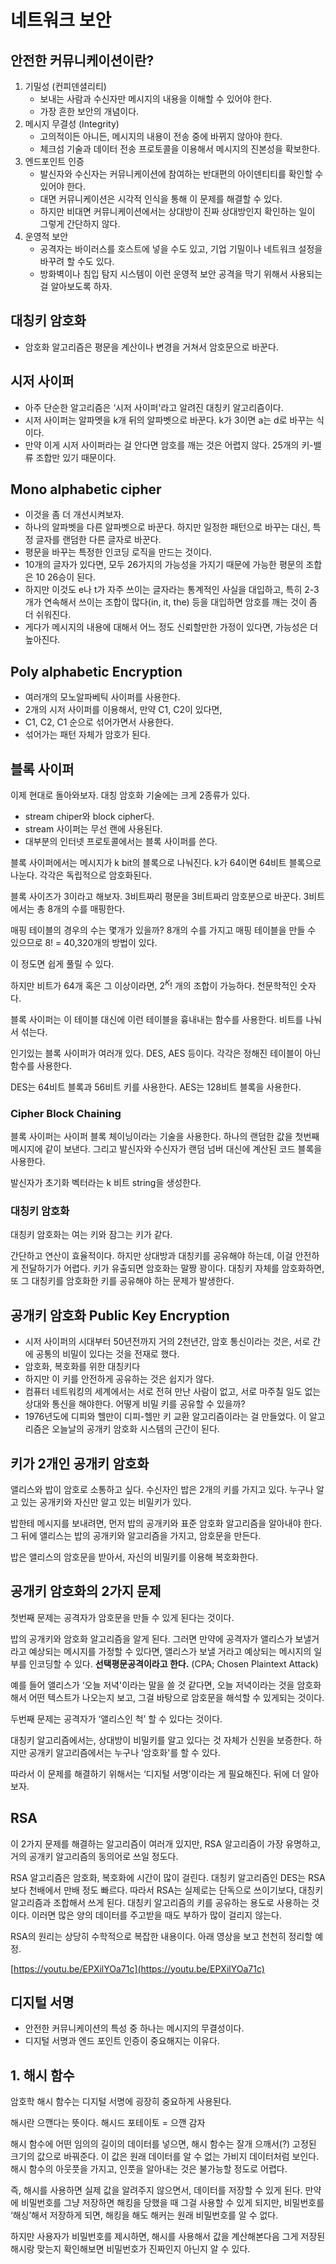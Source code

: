 # 네트워크 보안

## 안전한 커뮤니케이션이란?

1. 기밀성 (컨피덴셜리티)
    - 보내는 사람과 수신자만 메시지의 내용을 이해할 수 있어야 한다.
    - 가장 흔한 보안의 개념이다.
2. 메시지 무결성 (Integrity)
    - 고의적이든 아니든, 메시지의 내용이 전송 중에 바뀌지 않아야 한다.
    - 체크섬 기술과 데이터 전송 프로토콜을 이용해서 메시지의 진본성을 확보한다.
3. 엔드포인트 인증
    - 발신자와 수신자는 커뮤니케이션에 참여하는 반대편의 아이덴티티를 확인할 수 있어야 한다.
    - 대면 커뮤니케이션은 시각적 인식을 통해 이 문제를 해결할 수 있다.
    - 하지만 비대면 커뮤니케이션에서는 상대방이 진짜 상대방인지 확인하는 일이 그렇게 간단하지 않다.
4. 운영적 보안
    - 공격자는 바이러스를 호스트에 넣을 수도 있고, 기업 기밀이나 네트워크 설정을 바꾸려 할 수도 있다.
    - 방화벽이나 침입 탐지 시스템이 이런 운영적 보안 공격을 막기 위해서 사용되는 걸 알아보도록 하자.
    

## 대칭키 암호화

- 암호화 알고리즘은 평문을 계산이나 변경을 거쳐서 암호문으로 바꾼다.

## 시저 사이퍼

- 아주 단순한 알고리즘은 ‘시저 사이퍼'라고 알려진 대칭키 알고리즘이다.
- 시저 사이퍼는 알파멧을 k개 뒤의 알파벳으로 바꾼다. k가 3이면 a는 d로 바꾸는 식이다.
- 만약 이게 시저 사이퍼라는 걸 안다면 암호를 깨는 것은 어렵지 않다. 25개의 키-밸류 조합만 있기 때문이다.

## Mono alphabetic cipher

- 이것을 좀 더 개선시켜보자.
- 하나의 알파벳을 다른 알파벳으로 바꾼다. 하지만 일정한 패턴으로 바꾸는 대신, 특정 글자를 랜덤한 다른 글자로 바꾼다.
- 평문을 바꾸는 특정한 인코딩 로직을 만드는 것이다.
- 10개의 글자가 있다면, 모두 26가지의 가능성을 가지기 때문에 가능한 평문의 조합은 10 26승이 된다.
- 하지만 이것도 e나 t가 자주 쓰이는 글자라는 통계적인 사실을 대입하고, 특히 2-3개가 연속해서 쓰이는 조합이 많다(in, it, the) 등을 대입하면 암호를 깨는 것이 좀 더 쉬워진다.
- 게다가 메시지의 내용에 대해서 어느 정도 신뢰할만한 가정이 있다면, 가능성은 더 높아진다.

## Poly alphabetic Encryption

- 여러개의 모노알파베틱 사이퍼를 사용한다.
- 2개의 시저 사이퍼를 이용해서, 만약 C1, C2이 있다면,
- C1, C2, C1 순으로 섞어가면서 사용한다.
- 섞어가는 패턴 자체가 암호가 된다.

## 블록 사이퍼

이제 현대로 돌아와보자. 대칭 암호화 기술에는 크게 2종류가 있다.

- stream chiper와 block cipher다.
- stream 사이퍼는 무선 랜에 사용된다.
- 대부분의 인터넷 프로토콜에서는 블록 사이퍼를 쓴다.

블록 사이퍼에서는 메시지가 k bit의 블록으로 나눠진다. k가 64이면 64비트 블록으로 나눈다. 각각은 독립적으로 암호화된다. 

블록 사이즈가 3이라고 해보자. 3비트짜리 평문을 3비트짜리 암호분으로 바꾼다. 3비트에서는 총 8개의 수를 매핑한다.

매핑 테이블의 경우의 수는 몇개가 있을까? 8개의 수를 가지고 매핑 테이블을 만들 수 있으므로 8! = 40,320개의 방법이 있다.

이 정도면 쉽게 풀릴 수 있다.

하지만 비트가 64개 혹은 그 이상이라면, $2^K!$ 개의 조합이 가능하다. 천문학적인 숫자다.

블록 사이퍼는 이 테이블 대신에 이런 테이블을 흉내내는 함수를 사용한다. 비트를 나눠서 섞는다.

인기있는 블록 사이퍼가 여러개 있다. DES, AES 등이다. 각각은 정해진 테이블이 아닌 함수를 사용한다. 

DES는 64비트 블록과 56비트 키를 사용한다. AES는 128비트 블록을 사용한다.

### Cipher Block Chaining

블록 사이퍼는 사이퍼 블록 체이닝이라는 기술을 사용한다. 하나의 랜덤한 값을 첫번째 메시지에 같이 보낸다. 그리고 발신자와 수신자가 랜덤 넘버 대신에 계산된 코드 블록을 사용한다.

발신자가 초기화 벡터라는 k 비트 string을 생성한다. 

### 대칭키 암호화

대칭키 암호화는 여는 키와 잠그는 키가 같다. 

간단하고 연산이 효율적이다. 하지만 상대방과 대칭키를 공유해야 하는데, 이걸 안전하게 전달하기가 어렵다. 키가 유출되면 암호화는 말짱 꽝이다. 대칭키 자체를 암호화하면, 또 그 대칭키를 암호화한 키를 공유해야 하는 문제가 발생한다. 

## 공개키 암호화 Public Key Encryption

- 시저 사이퍼의 시대부터 50년전까지 거의 2천년간, 암호 통신이라는 것은, 서로 간에 공통의 비밀이 있다는 것을 전재로 했다.
- 암호화, 복호화를 위한 대칭키다
- 하지만 이 키를 안전하게 공유하는 것은 쉽지가 않다.
- 컴퓨터 네트워킹의 세계에서는 서로 전혀 만난 사람이 없고, 서로 마주칠 일도 없는 상대와 통신을 해야한다. 어떻게 비밀 키를 공유할 수 있을까?
- 1976년도에 디피와 헬만이 디피-헬만 키 교환 알고리즘이라는 걸 만들었다. 이 알고리즘은 오늘날의 공개키 암호화 시스템의 근간이 된다.

## 키가 2개인 **공개키 암호화**

앨리스와 밥이 암호로 소통하고 싶다. 수신자인 밥은 2개의 키를 가지고 있다. 누구나 알고 있는 공개키와 자신만 알고 있는 비밀키가 있다. 

밥한테 메시지를 보내려면, 먼저 밥의 공개키와 표준 암호화 알고리즘을 알아내야 한다. 그 뒤에 앨리스는 밥의 공개키와 알고리즘을 가지고, 암호문을 만든다. 

밥은 앨리스의 암호문을 받아서, 자신의 비밀키를 이용해 복호화한다. 

## 공개키 암호화의 2가지 문제

첫번째 문제는 공격자가 암호문을 만들 수 있게 된다는 것이다. 

밥의 공개키와 암호화 알고리즘을 알게 된다. 그러면 만약에 공격자가 앨리스가 보낼거라고 예상되는 메시지를 가정할 수 있다면, 앨리스가 보낼 거라고 예상되는 메시지의 일부를 인코딩할 수 있다. **선택평문공격이라고 한다.** (CPA; Chosen Plaintext Attack)

예를 들어 앨리스가 ‘오늘 저녁'이라는 말을 쓸 것 같다면, 오늘 저녁이라는 것을 암호화해서 어떤 텍스트가 나오는지 보고, 그걸 바탕으로 암호문을 해석할 수 있게되는 것이다.

두번째 문제는 공격자가 ‘앨리스인 척’ 할 수 있다는 것이다.

대칭키 알고리즘에서는, 상대방이 비밀키를 알고 있다는 것 자체가 신원을 보증한다. 하지만 공개키 알고리즘에서는 누구나 ‘암호화'를 할 수 있다. 

따라서 이 문제를 해결하기 위해서는 ‘디지털 서명'이라는 게 필요해진다. 뒤에 더 알아보자.

## RSA

이 2가지 문제를 해결하는 알고리즘이 여러개 있지만, RSA 알고리즘이 가장 유명하고, 거의 공개키 알고리즘의 동의어로 쓰일 정도다.

RSA 알고리즘은 암호화, 복호화에 시간이 많이 걸린다. 대칭키 알고리즘인 DES는 RSA보다 천배에서 만배 정도 빠르다. 따라서 RSA는 실제로는 단독으로 쓰이기보다, 대칭키 알고리즘과 조합해서 쓰게 된다. 대칭키 알고리즘의 키를 공유하는 용도로 사용하는 것이다. 이러면 많은 양의 데이터를 주고받을 때도 부하가 많이 걸리지 않는다.

RSA의 원리는 상당히 수학적으로 복잡한 내용이다. 아래 영상을 보고 천천히 정리할 예정.

[https://youtu.be/EPXilYOa71c](https://youtu.be/EPXilYOa71c)

## 디지털 서명

- 안전한 커뮤니케이션의 특성 중 하나는 메시지의 무결성이다.
- 디지털 서명과 엔드 포인트 인증이 중요해지는 이유다.

## 1. 해시 함수

암호학 해시 함수는 디지털 서명에 굉장히 중요하게 사용된다.

해시란 으깬다는 뜻이다. 해시드 포테이토 = 으깬 감자

해시 함수에 어떤 임의의 길이의 데이터를 넣으면, 해시 함수는 잘개 으깨서(?) 고정된 크기의 값으로 바꿔준다. 이 값은 원래 데이터를 알 수 없는 가비지 데이터처럼 보인다. 해시 함수의 아웃풋을 가지고, 인풋을 알아내는 것은 불가능할 정도로 어렵다.

즉, 해시를 사용하면 실제 값을 알려주지 않으면서, 데이터를 저장할 수 있게 된다. 만약에 비밀번호를 그냥 저장하면 해킹을 당했을 때 그걸 사용할 수 있게 되지만, 비밀번호를 ‘해싱’해서 저장하게 되면, 해킹을 해도 해커는 원래 비밀번호를 알 수 없다.

하지만 사용자가 비밀번호를 제시하면, 해시를 사용해서 값을 계산해본다음 그게 저장된 해시랑 맞는지 확인해보면 비밀번호가 진짜인지 아닌지 알 수 있다.